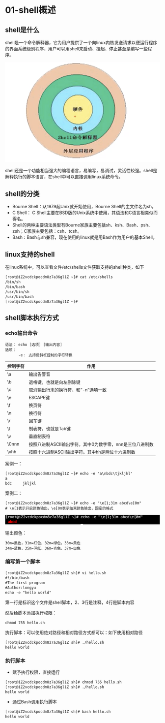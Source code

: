 # 01-shell概述


## shell是什么


shell是一个命令解释器，它为用户提供了一个向linux内核发送请求以便运行程序的界面系统级别程序，用户可以用shell来启动、挂起、停止甚至是编写一些程序。

![](_v_images/20201221145323622_483940615.png)


shell还是一个功能相当强大的编程语言，易编写，易调试，灵活性较强。shell是解释执行的脚本语言，在shell中可以直接调用linux系统命令。



## shell的分类


- Bourne Shell：从1979起Unix就开始使用，Bourne Shell的主文件名为sh。
- C Shell： C Shell主要在BSD版的Unix系统中使用，其语法和C语言相类似而得名。
- Shell的两种主要语法类型有Bourne家族主要包括sh、ksh、Bash、psh、zsh；C家族主要包括：csh、tcsh。
- Bash：Bash与sh兼容，现在使用的linux就是用Bash作为用户的基本Shell。



## linux支持的shell


在linux系统中，可以查看文件/etc/shells文件获取支持的shell种类，如下

```
[root@iZ2vcdckpocdm8z7a36gl1Z ~]# cat /etc/shells 
/bin/sh
/bin/bash
/usr/bin/sh
/usr/bin/bash
[root@iZ2vcdckpocdm8z7a36gl1Z ~]# 
```


## shell脚本执行方式


### echo输出命令


```
语法： echo [选项] [输出内容]
选项：
      -e： 支持反斜杠控制的字符转换
```

| 控制字符 |                        作用                         |
| ------- | -------------------------------------------------- |
| \a      | 输出告警音                                           |
| \b      | 退格键，也就是向左删除键                               |
| \c      | 取消输出行末的换行符，和“-n”选项一致                    |
| \e      | ESCAPE键                                           |
| \f      | 换页符                                              |
| \n      | 换行符                                              |
| \r      | 回车键                                              |
| \t      | 制表符，也就是Tab键                                   |
| \v      | 垂直制表符                                           |
| \0nnn   | 按照八进制ASCII输出字符。其中0为数字零，nnn是三位八进制数 |
| \xhh    | 按照十六进制ASCII输出字符。其中hh是两位十六进制数        |


案例一：

```
[root@iZ2vcdckpocdm8z7a36gl1Z ~]# echo -e 'a\nbdc\tjkljkl'
a
bdc     jkljkl
```

案例二：

```
[root@iZ2vcdckpocdm8z7a36gl1Z ~]# echo -e "\e[1;31m abcd\e[0m"
# \e[1表示开启颜色输出，\e[0m表示结束颜色输出，固定的格式
```
![](_v_images/20201221151845900_1069345116.png)

输出颜色：
```
30m=黑色，31m=红色，32m=绿色，33m=黄色
34m=蓝色，35m=洋红，36m=青色，37m=白色
```


### 编写第一个脚本

```
[root@iZ2vcdckpocdm8z7a36gl1Z sh]# vi hello.sh
#!/bin/bash
#The first program
#Author:longyu
echo -e "hello world"
```

第一行是标识这个文件是shell脚本，2、3行是注释，4行是脚本内容


然后给脚本添加执行权限：

```
chmod 755 hello.sh 
```

执行脚本：可以使用绝对路径和相对路径方式都可以：如下使用相对路径

```
[root@iZ2vcdckpocdm8z7a36gl1Z sh]# ./hello.sh 
hello world
```

### 执行脚本

- 赋予执行权限，直接运行

```
[root@iZ2vcdckpocdm8z7a36gl1Z sh]# chmod 755 hello.sh 
[root@iZ2vcdckpocdm8z7a36gl1Z sh]# ./hello.sh 
hello world
```

- 通过Bash调用执行脚本

```
[root@iZ2vcdckpocdm8z7a36gl1Z sh]# bash hello.sh 
hello world
```

